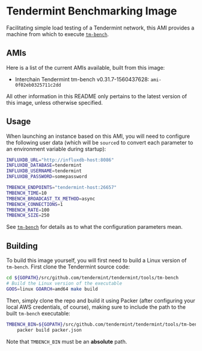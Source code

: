# Tendermint Benchmarking Image

Facilitating simple load testing of a Tendermint network, this AMI provides a
machine from which to execute
[`tm-bench`](https://github.com/tendermint/tendermint/tree/master/tools/tm-bench).

## AMIs
Here is a list of the current AMIs available, built from this image:

* Interchain Tendermint tm-bench v0.31.7-1560437628: `ami-0f02eb0325711c2dd`

All other information in this README only pertains to the latest version of this
image, unless otherwise specified.

## Usage
When launching an instance based on this AMI, you will need to configure the
following user data (which will be `source`d to convert each parameter to an
environment variable during startup):

```bash
INFLUXDB_URL="http://influxdb-host:8086"
INFLUXDB_DATABASE=tendermint
INFLUXDB_USERNAME=tendermint
INFLUXDB_PASSWORD=somepassword

TMBENCH_ENDPOINTS="tendermint-host:26657"
TMBENCH_TIME=10
TMBENCH_BROADCAST_TX_METHOD=async
TMBENCH_CONNECTIONS=1
TMBENCH_RATE=100
TMBENCH_SIZE=250
```

See [`tm-bench`](https://github.com/tendermint/tendermint/tree/master/tools/tm-bench)
for details as to what the configuration parameters mean.

## Building
To build this image yourself, you will first need to build a Linux version of
`tm-bench`. First clone the Tendermint source code:

```bash
cd ${GOPATH}/src/github.com/tendermint/tendermint/tools/tm-bench
# Build the Linux version of the executable
GOOS=linux GOARCH=amd64 make build
```

Then, simply clone the repo and build it using Packer (after configuring your
local AWS credentials, of course), making sure to include the path to the built
`tm-bench` executable:

```bash
TMBENCH_BIN=${GOPATH}/src/github.com/tendermint/tendermint/tools/tm-bench/tm-bench \
    packer build packer.json
```

Note that `TMBENCH_BIN` must be an **absolute** path.
